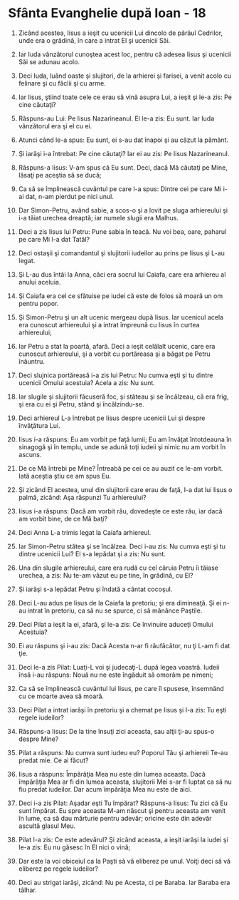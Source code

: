 # Sf&#226;nta Evanghelie dup&#259; Ioan - 18

1. Zicând acestea, Iisus a ieşit cu ucenicii Lui dincolo de pârâul Cedrilor, unde era o grădină, în care a intrat El şi ucenicii Săi. 

2. Iar Iuda vânzătorul cunoştea acest loc, pentru că adesea Iisus şi ucenicii Săi se adunau acolo. 

3. Deci Iuda, luând oaste şi slujitori, de la arhierei şi farisei, a venit acolo cu felinare şi cu făclii şi cu arme. 

4. Iar Iisus, ştiind toate cele ce erau să vină asupra Lui, a ieşit şi le-a zis: Pe cine căutaţi? 

5. Răspuns-au Lui: Pe Iisus Nazarineanul. El le-a zis: Eu sunt. Iar Iuda vânzătorul era şi el cu ei. 

6. Atunci când le-a spus: Eu sunt, ei s-au dat înapoi şi au căzut la pământ. 

7. Şi iarăşi i-a întrebat: Pe cine căutaţi? Iar ei au zis: Pe Iisus Nazarineanul. 

8. Răspuns-a Iisus: V-am spus că Eu sunt. Deci, dacă Mă căutaţi pe Mine, lăsaţi pe aceştia să se ducă; 

9. Ca să se împlinească cuvântul pe care l-a spus: Dintre cei pe care Mi i-ai dat, n-am pierdut pe nici unul. 

10. Dar Simon-Petru, având sabie, a scos-o şi a lovit pe sluga arhiereului şi i-a tăiat urechea dreaptă; iar numele slugii era Malhus. 

11. Deci a zis Iisus lui Petru: Pune sabia în teacă. Nu voi bea, oare, paharul pe care Mi l-a dat Tatăl? 

12. Deci ostaşii şi comandantul şi slujitorii iudeilor au prins pe Iisus şi L-au legat. 

13. Şi L-au dus întâi la Anna, căci era socrul lui Caiafa, care era arhiereu al anului aceluia. 

14. Şi Caiafa era cel ce sfătuise pe iudei că este de folos să moară un om pentru popor. 

15. Şi Simon-Petru şi un alt ucenic mergeau după Iisus. Iar ucenicul acela era cunoscut arhiereului şi a intrat împreună cu Iisus în curtea arhiereului; 

16. Iar Petru a stat la poartă, afară. Deci a ieşit celălalt ucenic, care era cunoscut arhiereului, şi a vorbit cu portăreasa şi a băgat pe Petru înăuntru. 

17. Deci slujnica portăreasă i-a zis lui Petru: Nu cumva eşti şi tu dintre ucenicii Omului acestuia? Acela a zis: Nu sunt. 

18. Iar slugile şi slujitorii făcuseră foc, şi stăteau şi se încălzeau, că era frig, şi era cu ei şi Petru, stând şi încălzindu-se. 

19. Deci arhiereul L-a întrebat pe Iisus despre ucenicii Lui şi despre învăţătura Lui. 

20. Iisus i-a răspuns: Eu am vorbit pe faţă lumii; Eu am învăţat întotdeauna în sinagogă şi în templu, unde se adună toţi iudeii şi nimic nu am vorbit în ascuns. 

21. De ce Mă întrebi pe Mine? Întreabă pe cei ce au auzit ce le-am vorbit. Iată aceştia ştiu ce am spus Eu. 

22. Şi zicând El acestea, unul din slujitorii care erau de faţă, I-a dat lui Iisus o palmă, zicând: Aşa răspunzi Tu arhiereului? 

23. Iisus i-a răspuns: Dacă am vorbit rău, dovedeşte ce este rău, iar dacă am vorbit bine, de ce Mă baţi? 

24. Deci Anna L-a trimis legat la Caiafa arhiereul. 

25. Iar Simon-Petru stătea şi se încălzea. Deci i-au zis: Nu cumva eşti şi tu dintre ucenicii Lui? El s-a lepădat şi a zis: Nu sunt. 

26. Una din slugile arhiereului, care era rudă cu cel căruia Petru îi tăiase urechea, a zis: Nu te-am văzut eu pe tine, în grădină, cu El? 

27. Şi iarăşi s-a lepădat Petru şi îndată a cântat cocoşul. 

28. Deci L-au adus pe Iisus de la Caiafa la pretoriu; şi era dimineaţă. Şi ei n-au intrat în pretoriu, ca să nu se spurce, ci să mănânce Paştile. 

29. Deci Pilat a ieşit la ei, afară, şi le-a zis: Ce învinuire aduceţi Omului Acestuia? 

30. Ei au răspuns şi i-au zis: Dacă Acesta n-ar fi răufăcător, nu ţi L-am fi dat ţie. 

31. Deci le-a zis Pilat: Luaţi-L voi şi judecaţi-L după legea voastră. Iudeii însă i-au răspuns: Nouă nu ne este îngăduit să omorâm pe nimeni; 

32. Ca să se împlinească cuvântul lui Iisus, pe care îl spusese, însemnând cu ce moarte avea să moară. 

33. Deci Pilat a intrat iarăşi în pretoriu şi a chemat pe Iisus şi I-a zis: Tu eşti regele iudeilor? 

34. Răspuns-a Iisus: De la tine însuţi zici aceasta, sau alţii ţi-au spus-o despre Mine? 

35. Pilat a răspuns: Nu cumva sunt iudeu eu? Poporul Tău şi arhiereii Te-au predat mie. Ce ai făcut? 

36. Iisus a răspuns: Împărăţia Mea nu este din lumea aceasta. Dacă împărăţia Mea ar fi din lumea aceasta, slujitorii Mei s-ar fi luptat ca să nu fiu predat iudeilor. Dar acum împărăţia Mea nu este de aici. 

37. Deci i-a zis Pilat: Aşadar eşti Tu împărat? Răspuns-a Iisus: Tu zici că Eu sunt împărat. Eu spre aceasta M-am născut şi pentru aceasta am venit în lume, ca să dau mărturie pentru adevăr; oricine este din adevăr ascultă glasul Meu. 

38. Pilat I-a zis: Ce este adevărul? Şi zicând aceasta, a ieşit iarăşi la iudei şi le-a zis: Eu nu găsesc în El nici o vină; 

39. Dar este la voi obiceiul ca la Paşti să vă eliberez pe unul. Voiţi deci să vă eliberez pe regele iudeilor? 

40. Deci au strigat iarăşi, zicând: Nu pe Acesta, ci pe Baraba. Iar Baraba era tâlhar. 

